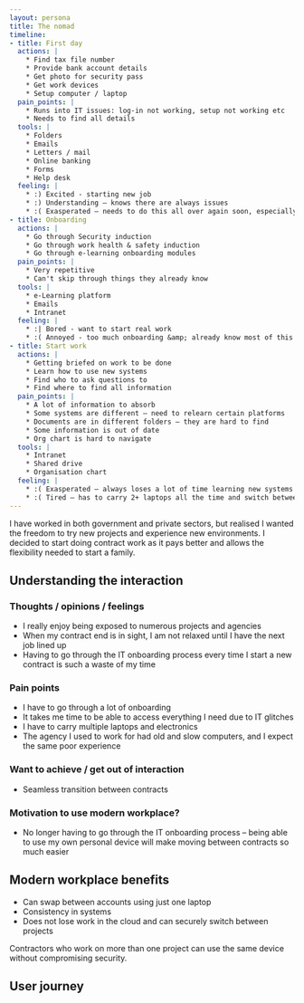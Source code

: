 ```yaml
---
layout: persona
title: The nomad
timeline:
- title: First day
  actions: |
    * Find tax file number
    * Provide bank account details
    * Get photo for security pass
    * Get work devices
    * Setup computer / laptop  
  pain_points: |
    * Runs into IT issues: log-in not working, setup not working etc
    * Needs to find all details
  tools: |
    * Folders
    * Emails
    * Letters / mail
    * Online banking
    * Forms
    * Help desk
  feeling: |
    * :) Excited - starting new job
    * :) Understanding – knows there are always issues
    * :( Exasperated – needs to do this all over again soon, especially when doing 2+ contracts at a time
- title: Onboarding
  actions: |
    * Go through Security induction
    * Go through work health & safety induction
    * Go through e-learning onboarding modules
  pain_points: |
    * Very repetitive
    * Can't skip through things they already know
  tools: |
    * e-Learning platform
    * Emails
    * Intranet
  feeling: |
    * :| Bored - want to start real work
    * :( Annoyed - too much onboarding &amp; already know most of this stuff
- title: Start work
  actions: |
    * Getting briefed on work to be done
    * Learn how to use new systems
    * Find who to ask questions to
    * Find where to find all information
  pain_points: |
    * A lot of information to absorb
    * Some systems are different – need to relearn certain platforms
    * Documents are in different folders – they are hard to find
    * Some information is out of date
    * Org chart is hard to navigate
  tools: |
    * Intranet
    * Shared drive
    * Organisation chart
  feeling: |
    * :( Exasperated – always loses a lot of time learning new systems
    * :( Tired – has to carry 2+ laptops all the time and switch between them
---
```


I have worked in both government and private sectors, but realised I wanted the freedom to try new projects and experience new environments. I decided to start doing contract work as it pays better and allows the flexibility needed to start a family.

## Understanding the interaction

### Thoughts / opinions / feelings

* I really enjoy being exposed to numerous projects and agencies
* When my contract end is in sight, I am not relaxed until I have the next job lined up
* Having to go through the IT onboarding process every time I start a new contract is such a waste of my time

### Pain points

* I have to go through a lot of onboarding
* It takes me time to be able to access everything I need due to IT glitches
* I have to carry multiple laptops and electronics
* The agency I used to work for had old and slow computers, and I expect the same poor experience

### Want to achieve / get out of interaction

* Seamless transition between contracts

### Motivation to use modern workplace?

* No longer having to go through the IT onboarding process – being able to use my own personal device will make moving between contracts so much easier

## Modern workplace benefits

* Can swap between accounts using just one laptop
* Consistency in systems
* Does not lose work in the cloud and can securely switch between projects 

Contractors who work on more than one project can use the same device without compromising security.

## User journey